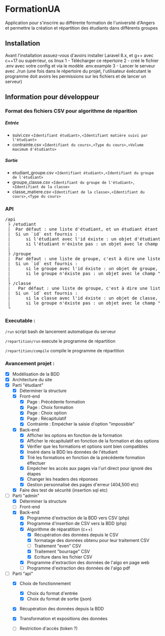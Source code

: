 # FormationUA
Application pour s'inscrire au différente formation de l'université d'Angers
et permettre la création et répartition des étudiants dans différents groupes

## Installation
Avant l'installation assuez-vous d'avoirs installer Laravel 8.x, et g++ avec c++17 ou supérrieur, os linux
 1 - Télécharger ce répertoire
 2 - créé le fichier .env avec votre config et via le modèle .env.example
 3 - Lancer le serveur avec ./run (une fois dans le répertoire du projet, l'utilisateur éxécutant le programme doit avoirs les permissions sur les fichiers et de lancer un serveur)


## Information pour développeur 
### Format des fichiers CSV pour algorithme de réparition
##### Entrée
 - suivi.csv
`<Identifiant étudiant>,<Identifiant matière suivi par l'étudiant>`
 - contrainte.csv
`<Identifiant du cours>,<Type du cours>,<Volume maximum d'étudiants>`
##### Sortie
 - etudiant_groupe.csv
`<Identifiant étudiant>,<Identifiant du groupe de l'étudiant>`
 - groupe_classe.csv
`<Identifiant du groupe de l'étudiant>,<Identifiant de la classe>`
 - classe_matiere.csv
`<Identifiant de la classe>,<Identifiant du cours>,<Type du cours>`

### API
<pre>
/api
 ├ /etudiant
 |  Par défaut : une liste d'étudiant, et un étudiant étant un identifiant, une catégorie, un nom et un prénom
 |  Si un `id` est fournis : 
 |  	si l'étudiant avec l'id éxiste : un objet d'étudiant avec en plus groupe qui contient l'id de ses groupes
 |  	si l'étudiant n'éxiste pas : un objet avec le champ "Pas d'étudiant pour l'id"
 |
 ├ /groupe
 |  Par défaut : une liste de groupe, c'est à dire une liste de pair (id,nom)
 |  Si un `id` est fournis :
 |		si le groupe avec l'id éxiste : un objet de groupe, avec en plus les étudiants et les classes liés
 |		si le groupe n'éxiste pas : un objet avec le champ "Pas de groupe pour l'id"
 |
 ├ /classe
 |	 Par défaut : une liste de groupe, c'est à dire une liste de pair (id,nom)
 |  Si un `id` est fournis :
 |		si la classe avec l'id éxiste : un objet de classe, avec en plus les groupes et les matières liés
 |		si le groupe n'éxiste pas : un objet avec le champ "Pas de classe pour l'id"
 └
</pre>

### Executable :
`/run`
script bash de lancement automatique du serveur

`/repartition/run`
execute le programme de répartition 

`/repartition/compile`
compile le programme de répartition 

### Avancement projet :

- [x] Modélisation de la BDD
- [x] Architecture du site
- [x] Parti "étudiant"
	- [x] Déterminer la structure
	- [x] Front-end
		- [x] Page : Précédente formation
		- [x] Page : Choix formation
		- [x] Page : Choix option
		- [x] Page : Récapitulatif
		- [x] Contrainte : Empécher la saisie d'option "impossible"
	- [x] Back-end
		- [x] Afficher les options en fonction de la formation
		- [x] Afficher le récapitulatif en fonction de la formation et des options
		- [x] Vérifier que les formations et options sont bien compatibles
		- [x] Inséré dans la BDD les données de l'étudiant
		- [x] Trié les formations en fonction de la précédente formation éffectuer
		- [x] Empécher les accès aux pages via l'url direct pour ignoré des étapes
		- [x] Changer les headers des réponses
		- [x] Gestion personnalisé des pages d'erreur (404,500 etc)
	- [x] Faire des test de sécurité (insertion sql etc)
- [ ] Parti "admin"
	- [x] Déterminer la structure
	- [ ] Front-end
	- [x] Back-end
		- [x] Programme d'extraction de la BDD vers CSV (php)
		- [x] Programme d'insertion de CSV vers la BDD (php)
		- [x] Algorithme de réparatition (c++)
			- [x] Récupération des données depuis le CSV
			- [x] formatage des données obtenu pour leur traitement CSV
			- [ ] Traitement "even" CSV
			- [x] Traitement "bourrage" CSV
			- [x] Ecriture dans les fichier CSV
		- [x] Programme d'extraction des données de l'algo en page web
		- [ ] Programme d'extraction des données de l'algo pdf
- [ ] Parti "api"
	- [x] Choix de fonctionnement
		- [x] Choix du format d'entrée
		- [x] Choix du format de sortie (json)
	- [x] Récupération des données depuis la BDD
	- [x] Transformation et expositions des données
	- [ ] Restriction d'accès (token ?)

